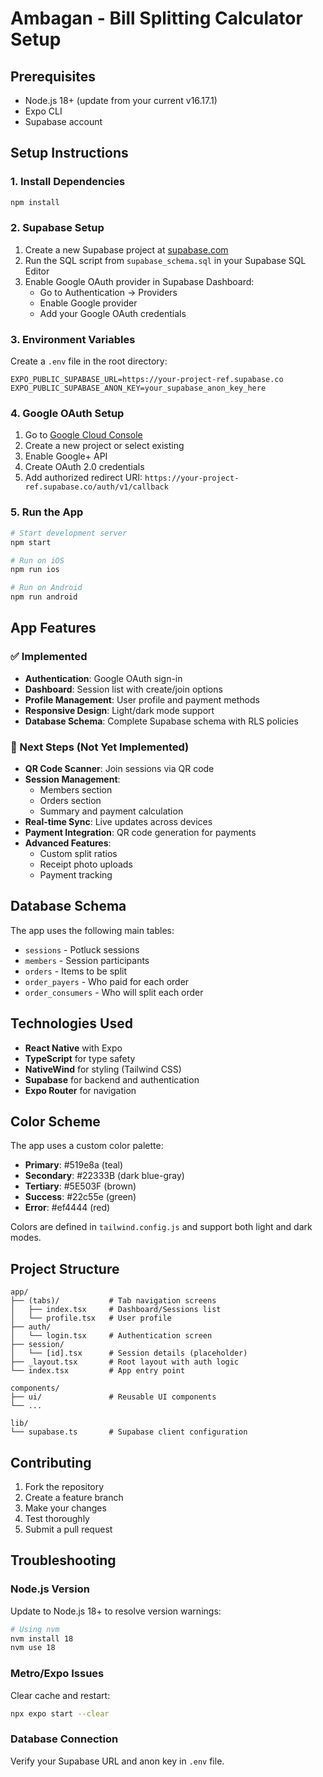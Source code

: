 # Ambagan - Bill Splitting Calculator Setup

## Prerequisites

- Node.js 18+ (update from your current v16.17.1)
- Expo CLI
- Supabase account

## Setup Instructions

### 1. Install Dependencies

```bash
npm install
```

### 2. Supabase Setup

1. Create a new Supabase project at [supabase.com](https://supabase.com)
2. Run the SQL script from `supabase_schema.sql` in your Supabase SQL Editor
3. Enable Google OAuth provider in Supabase Dashboard:
   - Go to Authentication → Providers
   - Enable Google provider
   - Add your Google OAuth credentials

### 3. Environment Variables

Create a `.env` file in the root directory:

```env
EXPO_PUBLIC_SUPABASE_URL=https://your-project-ref.supabase.co
EXPO_PUBLIC_SUPABASE_ANON_KEY=your_supabase_anon_key_here
```

### 4. Google OAuth Setup

1. Go to [Google Cloud Console](https://console.cloud.google.com)
2. Create a new project or select existing
3. Enable Google+ API
4. Create OAuth 2.0 credentials
5. Add authorized redirect URI: `https://your-project-ref.supabase.co/auth/v1/callback`

### 5. Run the App

```bash
# Start development server
npm start

# Run on iOS
npm run ios

# Run on Android
npm run android
```

## App Features

### ✅ Implemented

- **Authentication**: Google OAuth sign-in
- **Dashboard**: Session list with create/join options
- **Profile Management**: User profile and payment methods
- **Responsive Design**: Light/dark mode support
- **Database Schema**: Complete Supabase schema with RLS policies

### 🚧 Next Steps (Not Yet Implemented)

- **QR Code Scanner**: Join sessions via QR code
- **Session Management**:
  - Members section
  - Orders section
  - Summary and payment calculation
- **Real-time Sync**: Live updates across devices
- **Payment Integration**: QR code generation for payments
- **Advanced Features**:
  - Custom split ratios
  - Receipt photo uploads
  - Payment tracking

## Database Schema

The app uses the following main tables:

- `sessions` - Potluck sessions
- `members` - Session participants
- `orders` - Items to be split
- `order_payers` - Who paid for each order
- `order_consumers` - Who will split each order

## Technologies Used

- **React Native** with Expo
- **TypeScript** for type safety
- **NativeWind** for styling (Tailwind CSS)
- **Supabase** for backend and authentication
- **Expo Router** for navigation

## Color Scheme

The app uses a custom color palette:

- **Primary**: #519e8a (teal)
- **Secondary**: #22333B (dark blue-gray)
- **Tertiary**: #5E503F (brown)
- **Success**: #22c55e (green)
- **Error**: #ef4444 (red)

Colors are defined in `tailwind.config.js` and support both light and dark modes.

## Project Structure

```
app/
├── (tabs)/           # Tab navigation screens
│   ├── index.tsx     # Dashboard/Sessions list
│   └── profile.tsx   # User profile
├── auth/
│   └── login.tsx     # Authentication screen
├── session/
│   └── [id].tsx      # Session details (placeholder)
├── _layout.tsx       # Root layout with auth logic
└── index.tsx         # App entry point

components/
├── ui/               # Reusable UI components
└── ...

lib/
└── supabase.ts       # Supabase client configuration
```

## Contributing

1. Fork the repository
2. Create a feature branch
3. Make your changes
4. Test thoroughly
5. Submit a pull request

## Troubleshooting

### Node.js Version

Update to Node.js 18+ to resolve version warnings:

```bash
# Using nvm
nvm install 18
nvm use 18
```

### Metro/Expo Issues

Clear cache and restart:

```bash
npx expo start --clear
```

### Database Connection

Verify your Supabase URL and anon key in `.env` file.
